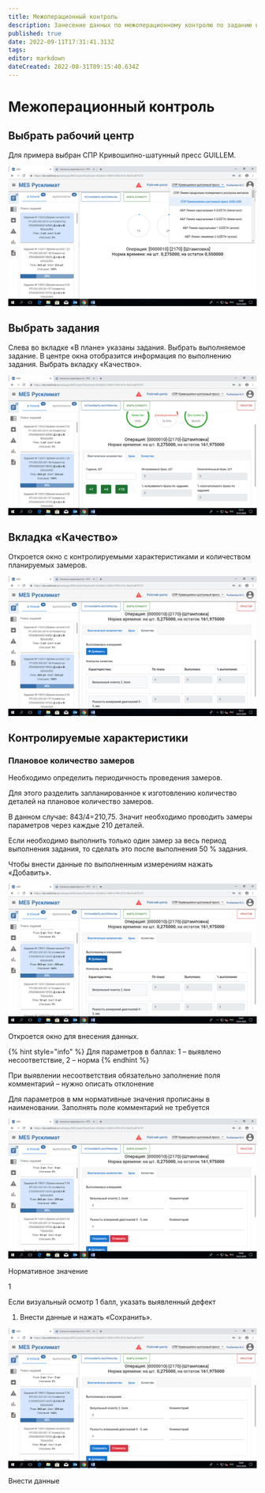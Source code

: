 ```yaml
---
title: Межоперационный контроль
description: Занесение данных по межоперационному контролю по заданию выработки
published: true
date: 2022-09-11T17:31:41.313Z
tags: 
editor: markdown
dateCreated: 2022-08-31T09:15:40.634Z
---
```


# Межоперационный контроль

## Выбрать рабочий центр

Для примера выбран СПР Кривошипно-шатунный пресс GUILLEM.

![](<../../../../assets/2 (53).png>)

## Выбрать задания

Слева во вкладке «В плане» указаны задания. Выбрать выполняемое задание. В центре окна отобразится информация по выполнению задания. Выбрать вкладку «Качество».

![](<../../../../assets/3 (84).png>)

## Вкладка «Качество»

Откроется окно с контролируемыми характеристиками и количеством планируемых замеров.

![](<../../../../assets/4 (69).png>)

## Контролируемые характеристики

### Плановое количество замеров

Необходимо определить периодичность проведения замеров.

Для этого разделить запланированное к изготовлению количество деталей на плановое количество замеров.

В данном случае: 843/4=210,75. Значит необходимо проводить замеры параметров через каждые 210 деталей.

Если необходимо выполнить только один замер за весь период выполнения задания, то сделать это после выполнения 50 % задания.

Чтобы внести данные по выполненным измерениям нажать «Добавить».

![](<../../../../assets/5 (5).png>)

Откроется окно для внесения данных.

{% hint style="info" %}
Для параметров в баллах: 1 – выявлено несоответствие, 2 – норма
{% endhint %}

При выявлении несоответствия обязательно заполнение поля комментарий – нужно описать отклонение

Для параметров в мм нормативные значения прописаны в наименовании. Заполнять поле комментарий не требуется

![](<../../../../assets/6 (8).png>)

Нормативное значение

1

Если визуальный осмотр 1 балл, указать выявленный дефект

1. Внести данные и нажать «Сохранить».

![](<../../../../assets/7 (59).png>)

Внести данные
